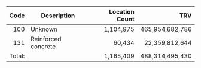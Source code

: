 | Code | Description | Location Count | TRV |
|---:|---|---:|---:|
| 100 | Unknown | 1,104,975 | 465,954,682,786 |
| 131 | Reinforced concrete | 60,434 | 22,359,812,644 |
| Total: |  | 1,165,409 | 488,314,495,430 |